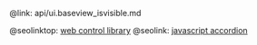 @link: api/ui.baseview_isvisible.md

@seolinktop: [web control library](https://webix.com)
@seolink: [javascript accordion](https://webix.com/widget/accordion/)